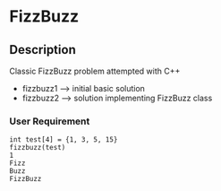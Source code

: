 # FizzBuzz
## Description
Classic FizzBuzz problem attempted with C++
* fizzbuzz1 --> initial basic solution
* fizzbuzz2 --> solution implementing FizzBuzz class
### User Requirement
    int test[4] = {1, 3, 5, 15}
    fizzbuzz(test)
    1
    Fizz
    Buzz
    FizzBuzz
